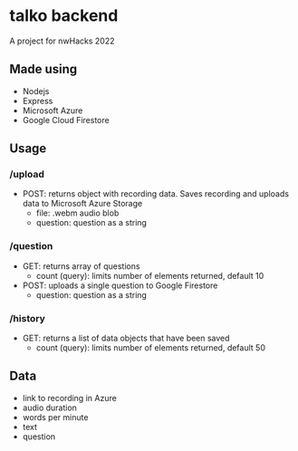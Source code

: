 # talko backend

A project for nwHacks 2022

## Made using
- Nodejs
- Express
- Microsoft Azure
- Google Cloud Firestore

## Usage
### /upload
- POST: returns object with recording data. Saves recording and uploads data to Microsoft Azure Storage
  - file: .webm audio blob
  - question: question as a string
### /question
- GET: returns array of questions
  - count (query): limits number of elements returned, default 10
- POST: uploads a single question to Google Firestore
  - question: question as a string
### /history
- GET: returns a list of data objects that have been saved
  - count (query): limits number of elements returned, default 50

## Data
- link to recording in Azure
- audio duration
- words per minute
- text
- question
